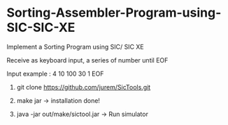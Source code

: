 # Sorting-Assembler-Program-using-SIC-SIC-XE

Implement a Sorting Program using SIC/ SIC XE

Receive as keyboard input, a series of number until EOF

Input example : 4 10 100 30 1 EOF

<Tool>

1) git clone https://github.com/jurem/SicTools.git

2) make jar -> installation done!

3) java -jar out/make/sictool.jar -> Run simulator
